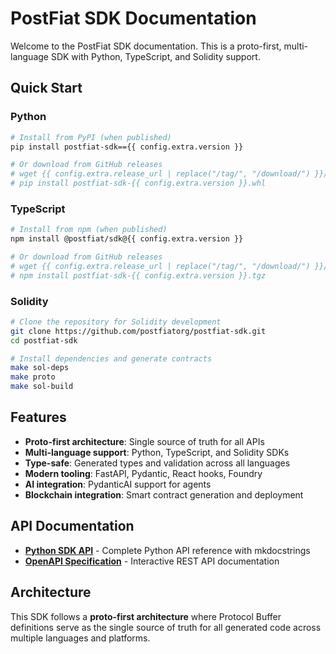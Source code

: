 # PostFiat SDK Documentation

Welcome to the PostFiat SDK documentation. This is a proto-first, multi-language SDK with Python, TypeScript, and Solidity support.

## Quick Start

### Python
```bash
# Install from PyPI (when published)
pip install postfiat-sdk=={{ config.extra.version }}

# Or download from GitHub releases
# wget {{ config.extra.release_url | replace("/tag/", "/download/") }}/postfiat-sdk-{{ config.extra.version }}.whl
# pip install postfiat-sdk-{{ config.extra.version }}.whl
```

### TypeScript
```bash
# Install from npm (when published)
npm install @postfiat/sdk@{{ config.extra.version }}

# Or download from GitHub releases
# wget {{ config.extra.release_url | replace("/tag/", "/download/") }}/postfiat-sdk-{{ config.extra.version }}.tgz
# npm install postfiat-sdk-{{ config.extra.version }}.tgz
```

### Solidity
```bash
# Clone the repository for Solidity development
git clone https://github.com/postfiatorg/postfiat-sdk.git
cd postfiat-sdk

# Install dependencies and generate contracts
make sol-deps
make proto
make sol-build
```

## Features

- **Proto-first architecture**: Single source of truth for all APIs
- **Multi-language support**: Python, TypeScript, and Solidity SDKs
- **Type-safe**: Generated types and validation across all languages
- **Modern tooling**: FastAPI, Pydantic, React hooks, Foundry
- **AI integration**: PydanticAI support for agents
- **Blockchain integration**: Smart contract generation and deployment

## API Documentation

- **[Python SDK API](python-api.md)** - Complete Python API reference with mkdocstrings
- **[OpenAPI Specification](api/openapi.md)** - Interactive REST API documentation

## Architecture

This SDK follows a **proto-first architecture** where Protocol Buffer definitions serve as the single source of truth for all generated code across multiple languages and platforms.